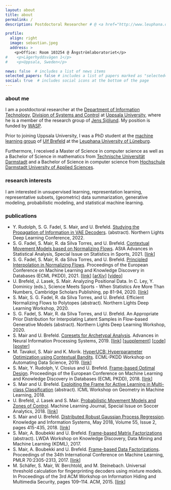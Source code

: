 ```yaml
---
layout: about
title: about
permalink: /
description: Postdoctoral Researcher # @ <a href="http://www.leuphana.de/en/home.html">Leuphana University</a>

profile:
  align: right
  image: sebastian.jpeg
  address: >
    <p>Office: Room 103254 @ Ångströmlaboratoriet</p>
#    <p>Lägerhyddsvägen 1</p>
#    <p>Uppsala, Sweden</p>

news: false  # includes a list of news items
selected_papers: false # includes a list of papers marked as "selected={true}"
social: true  # includes social icons at the bottom of the page
---
```


### about me

I am a postdoctoral researcher at the [Department of Information Technology](https://www.it.uu.se/), [Division of Systems and Control](http://www.it.uu.se/research/systems_and_control) at [Uppsala University](https://www.uu.se/en), where he is a member of the research group of [Jens Sjölund](https://jsjol.github.io/). My position is funded by [WASP](https://wasp-sweden.org/).

Prior to joining Uppsala University, I was a PhD student at the [machine learning group](http://ml3.leuphana.de/team.html) of [Ulf Brefeld](http://ml3.leuphana.de/ulf.html) at the [Leuphana University of Lüneburg](http://www.leuphana.de/en/home.html).

Furthermore, I received a Master of Science in computer science as well as a Bachelor of Science in mathematics from [Technische Universität Darmstadt](https://www.tu-darmstadt.de/index.en.jsp) and a Bachelor of Science in computer science from [Hochschule Darmstadt University of Applied Sciences](https://h-da.de/en/).


### research interests

I am interested in unsupervised learning, representation learning, representative subsets, (geometric) data summarization, generative modeling, probabilistic modeling, and statistical machine learning.


### publications

<ul>
  <li>
    Y. Rudolph, S. G. Fadel, S. Mair, and U. Brefeld. <a href="https://ml3.leuphana.de/publications/nldl2022b.pdf">Studying the Propagation of Information in VAE Decoders</a>. (abstract). Northern Lights Deep Learning Conference, 2022.
  </li>

  <li>
    S. G. Fadel, S. Mair, R. da Silva Torres, and U. Brefeld. <a href="https://link.springer.com/content/pdf/10.1007/s10182-021-00412-w.pdf">Contextual Movement Models based on Normalizing Flows</a>. AStA Advances in Statistical Analysis, Special Issue on Statistics in Sports, 2021.
    [<a href="https://link.springer.com/article/10.1007/s10182-021-00412-w">link</a>]
  </li>

  <li>
    S. G. Fadel, S. Mair, R. da Silva Torres, and U. Brefeld. <a href="http://ml3.leuphana.de/publications/ecml2021-long.pdf">Principled Interpolation in Normalizing Flows</a>. Proceedings of the European Conference on Machine Learning and Knowledge Discovery in Databases (ECML PKDD), 2021.
    [<a href="https://link.springer.com/chapter/10.1007%2F978-3-030-86520-7_8">link</a>]
    [<a href="https://arxiv.org/abs/2010.12059">arXiv</a>]
    [<a href="https://slideslive.com/38963650/principled-interpolation-in-normalizing-flows">video</a>]
  </li>

  <li>
    U. Brefeld, J. Lasek, S. Mair. Analyzing Positional Data. In C. Ley, Y. Dominicy (eds.), Science Meets Sports - When Statistics Are More Than Numbers, Cambridge Scholars Publishing, pp 81-94, 2020.
    [<a href="https://www.cambridgescholars.com/product/978-1-5275-5856-4">link</a>]
  </li>

  <li>
    S. Mair, S. G. Fadel, R. da Silva Torres, and U. Brefeld. Efficient Normalizing Flows to Polytopes (abstract). Northern Lights Deep Learning Workshop, 2020.
  </li>

  <li>
    S. G. Fadel, S. Mair, R. da Silva Torres, and U. Brefeld. An Appropriate Prior Distribution for Interpolating Latent Samples in Flow-based Generative Models (abstract). Northern Lights Deep Learning Workshop, 2020.
  </li>

  <li>
    S. Mair and U. Brefeld. <a href="http://ml3.leuphana.de/publications/neurips2019.pdf">Coresets for Archetypal Analysis</a>. Advances in Neural Information Processing Systems, 2019.
    [<a href="https://papers.nips.cc/paper/8945-coresets-for-archetypal-analysis">link</a>]
    [<a href="http://ml3.leuphana.de/publications/neurips2019supplement.pdf">supplement</a>]
    [<a href="https://github.com/smair/archetypalanalysis-coreset">code</a>]
    [<a href="http://ml3.leuphana.de/publications/neurips2019poster.pdf">poster</a>]
  </li>

  <li>
    M. Tavakol, S. Mair and K. Morik. <a href="http://ml3.leuphana.de/publications/ads2019.pdf">HyperUCB: Hyperparameter Optimization using Contextual Bandits</a>. ECML-PKDD Workshop on Automating Data Science, 2019.
    [<a href="https://link.springer.com/chapter/10.1007/978-3-030-43823-4_4">link</a>]
    <!-- [<a style="color:inherit;" href="https://sites.google.com/view/autods">workshop</a>] -->
  </li>

  <li>
    S. Mair, Y. Rudolph, V. Closius and U. Brefeld. <a href="http://ml3.leuphana.de/publications/ecml2018.pdf">Frame-based Optimal Design</a>. Proceedings of the European Conference on Machine Learning and Knowledge Discovery in Databases (ECML PKDD), 2018.
    [<a href="https://link.springer.com/chapter/10.1007/978-3-030-10928-8_27">link</a>]
  </li>

  <li>
    S. Mair and U. Brefeld. <a href="http://ml3.leuphana.de/publications/gimli2018.pdf">Exploiting the Frame for Active Learning in Multi-class Classification</a> (abstract). ICML Workshop on Geometry in Machine Learning, 2018.
  </li>

  <li>
    U. Brefeld, J. Lasek and S. Mair. <a href="http://ml3.leuphana.de/publications/mlj-soccer2018.pdf">Probabilistic Movement Models and Zones of Control</a>. Machine Learning Journal, Special Issue on Soccer Analytics, 2018.
    [<a href="https://link.springer.com/article/10.1007/s10994-018-5725-1">link</a>]
  </li>

  <li>
    S. Mair and U. Brefeld. <a href="http://ml3.leuphana.de/publications/kais2017.pdf">Distributed Robust Gaussian Process Regression</a>. Knowledge and Information Systems, May 2018, Volume 55, Issue 2, pages 415-435, 2018.
    [<a href="https://link.springer.com/article/10.1007/s10115-017-1084-7">link</a>]
  </li>

  <li>
    S. Mair, A. Boubekki and U. Brefeld. <a href="http://ml3.leuphana.de/publications/kdml2017.pdf">Frame-based Matrix Factorizations</a> (abstract). LWDA Workshop on Knowledge Discovery, Data Mining and Machine Learning (KDML), 2017.
  </li>

  <li>
    S. Mair, A. Boubekki and U. Brefeld. <a href="http://ml3.leuphana.de/publications/icml2017.pdf">Frame-based Data Factorizations</a>. Proceedings of the 34th International Conference on Machine Learning, PMLR 70:2305-2313, 2017.
    [<a href="http://proceedings.mlr.press/v70/mair17a.html">link</a>]
  </li>

  <li>
    M. Schäfer, S. Mair, W. Berchtold, and M. Steinebach. Universal threshold calculation for fingerprinting decoders using mixture models. In Proceedings of the 3rd ACM Workshop on Information Hiding and Multimedia Security, pages 109–114. ACM, 2015.
    [<a href="http://dl.acm.org/citation.cfm?doid=2756601.2756611">link</a>]
  </li>
</ul>